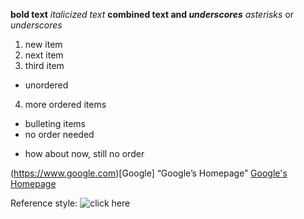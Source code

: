 **bold text**
*italicized text*
**combined text and _underscores_**
*asterisks* or _underscores_
1. new item
2. next item
3. third item
* unordered

4. more ordered items


- bulleting items
- no order needed
+ how about now, still no order

(https://www.google.com)[Google] “Google’s Homepage”
[Google's Homepage](https://www.google.com) 

Reference style: 
![click here](image.jpg
)

